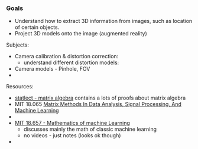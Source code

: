 ### Goals
- Understand how to extract 3D information from images, such as location of certain objects.
- Project 3D models onto the image (augmented reality)

Subjects:
- Camera calibration & distortion correction:
	- understand different distortion models:
- Camera models - Pinhole, FOV
- 

Resources:
- [statlect - matrix algebra](https://www.statlect.com/matrix-algebra/) 
  contains a lots of proofs about matrix algebra
- MIT 18.065 [Matrix Methods In Data Analysis, Signal Processing, And Machine Learning](https://ocw.mit.edu/courses/18-065-matrix-methods-in-data-analysis-signal-processing-and-machine-learning-spring-2018/)
- 
- [MIT 18.657 - Mathematics of machine Learning](https://ocw.mit.edu/courses/18-657-mathematics-of-machine-learning-fall-2015/)
  - discusses mainly the math of classic machine learning
  - no videos - just notes (looks ok though)
- 